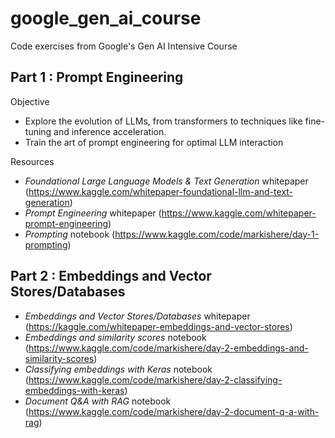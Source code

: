 # google_gen_ai_course
Code exercises from Google's Gen AI Intensive Course

## Part 1 : Prompt Engineering
Objective
- Explore the evolution of LLMs, from transformers to techniques like fine-tuning and inference acceleration.
- Train the art of prompt engineering for optimal LLM interaction

Resources
- <i>Foundational Large Language Models & Text Generation</i> whitepaper (https://www.kaggle.com/whitepaper-foundational-llm-and-text-generation)
- <i>Prompt Engineering</i> whitepaper (https://www.kaggle.com/whitepaper-prompt-engineering)
- <i>Prompting</i> notebook (https://www.kaggle.com/code/markishere/day-1-prompting)


## Part 2 : Embeddings and Vector Stores/Databases
- <i>Embeddings and Vector Stores/Databases</i> whitepaper (https://kaggle.com/whitepaper-embeddings-and-vector-stores)
- <i>Embeddings and similarity scores</i> notebook (https://www.kaggle.com/code/markishere/day-2-embeddings-and-similarity-scores)
- <i>Classifying embeddings with Keras</i> notebook (https://www.kaggle.com/code/markishere/day-2-classifying-embeddings-with-keras)
- <i>Document Q&A with RAG</i> notebook (https://www.kaggle.com/code/markishere/day-2-document-q-a-with-rag)
